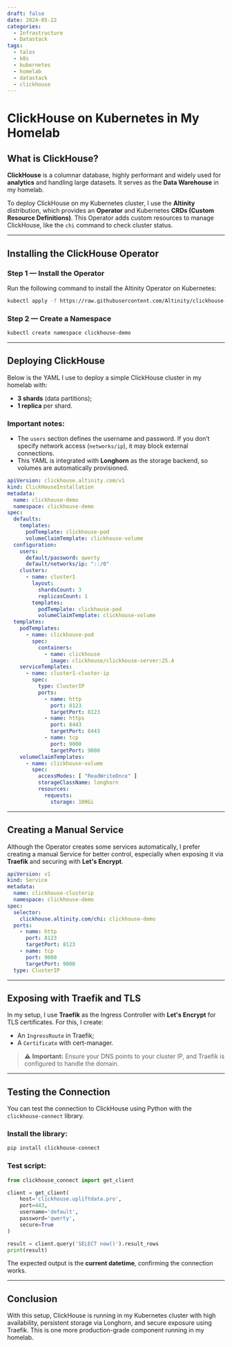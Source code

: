 ```yaml
---
draft: false
date: 2024-05-22
categories:
  - Infrastructure
  - Datastack
tags:
  - talos
  - k8s
  - kubernetes
  - homelab
  - datastack
  - clickhouse
---
```

# ClickHouse on Kubernetes in My Homelab

## What is ClickHouse?

**ClickHouse** is a columnar database, highly performant and widely used for **analytics** and handling large datasets. It serves as the **Data Warehouse** in my homelab.

To deploy ClickHouse on my Kubernetes cluster, I use the **Altinity** distribution, which provides an **Operator** and Kubernetes **CRDs (Custom Resource Definitions)**. This Operator adds custom resources to manage ClickHouse, like the `chi` command to check cluster status.

---

## Installing the ClickHouse Operator

### Step 1 — Install the Operator

Run the following command to install the Altinity Operator on Kubernetes:
<!-- more -->
```bash
kubectl apply -f https://raw.githubusercontent.com/Altinity/clickhouse-operator/master/deploy/operator/clickhouse-operator-install-bundle.yaml
```

### Step 2 — Create a Namespace

```bash
kubectl create namespace clickhouse-demo
```

---

## Deploying ClickHouse

Below is the YAML I use to deploy a simple ClickHouse cluster in my homelab with:

- **3 shards** (data partitions);
- **1 replica** per shard.

### Important notes:

- The `users` section defines the username and password. If you don’t specify network access (`networks/ip`), it may block external connections.
- This YAML is integrated with **Longhorn** as the storage backend, so volumes are automatically provisioned.

```yaml
apiVersion: clickhouse.altinity.com/v1
kind: ClickHouseInstallation
metadata:
  name: clickhouse-demo
  namespace: clickhouse-demo
spec:
  defaults:
    templates:
      podTemplate: clickhouse-pod
      volumeClaimTemplate: clickhouse-volume
  configuration:
    users:
      default/password: qwerty
      default/networks/ip: "::/0"
    clusters:
      - name: cluster1
        layout:
          shardsCount: 3
          replicasCount: 1
        templates:
          podTemplate: clickhouse-pod
          volumeClaimTemplate: clickhouse-volume
  templates:
    podTemplates:
      - name: clickhouse-pod
        spec:
          containers:
            - name: clickhouse
              image: clickhouse/clickhouse-server:25.4
    serviceTemplates:
      - name: cluster1-cluster-ip
        spec:
          type: ClusterIP
          ports:
            - name: http
              port: 8123
              targetPort: 8123
            - name: https
              port: 8443
              targetPort: 8443
            - name: tcp
              port: 9000
              targetPort: 9000
    volumeClaimTemplates:
      - name: clickhouse-volume
        spec:
          accessModes: [ "ReadWriteOnce" ]
          storageClassName: longhorn
          resources:
            requests:
              storage: 100Gi
```

---

## Creating a Manual Service

Although the Operator creates some services automatically, I prefer creating a manual Service for better control, especially when exposing it via **Traefik** and securing with **Let's Encrypt**.

```yaml
apiVersion: v1
kind: Service
metadata:
  name: clickhouse-clusterip
  namespace: clickhouse-demo
spec:
  selector:
    clickhouse.altinity.com/chi: clickhouse-demo
  ports:
    - name: http
      port: 8123
      targetPort: 8123
    - name: tcp
      port: 9000
      targetPort: 9000
  type: ClusterIP
```

---

## Exposing with Traefik and TLS

In my setup, I use **Traefik** as the Ingress Controller with **Let's Encrypt** for TLS certificates. For this, I create:

- An `IngressRoute` in Traefik;
- A `Certificate` with cert-manager.

> ⚠️ **Important:** Ensure your DNS points to your cluster IP, and Traefik is configured to handle the domain.

---

## Testing the Connection

You can test the connection to ClickHouse using Python with the `clickhouse-connect` library.

### Install the library:

```bash
pip install clickhouse-connect
```

### Test script:

```python
from clickhouse_connect import get_client

client = get_client(
    host='clickhouse.upliftdata.pro',
    port=443,
    username='default',
    password='qwerty',
    secure=True
)

result = client.query('SELECT now()').result_rows
print(result)
```

The expected output is the **current datetime**, confirming the connection works.

---

## Conclusion

With this setup, ClickHouse is running in my Kubernetes cluster with high availability, persistent storage via Longhorn, and secure exposure using Traefik. This is one more production-grade component running in my homelab.
